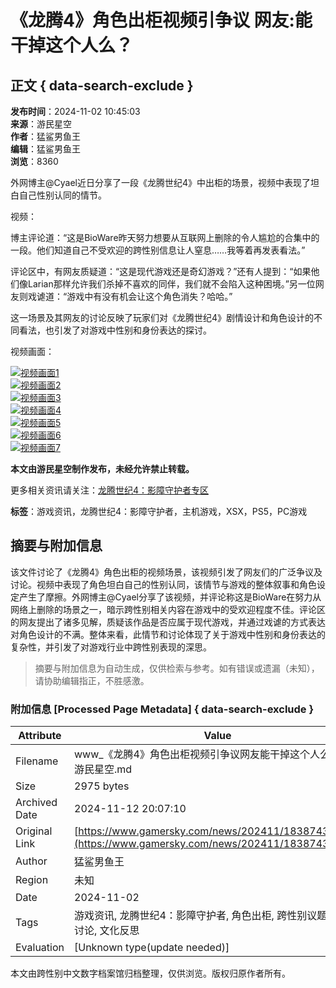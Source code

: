 # 《龙腾4》角色出柜视频引争议 网友:能干掉这个人么？

## 正文 { data-search-exclude }


**发布时间**：2024-11-02 10:45:03  
**来源**：游民星空  
**作者**：猛鲨男鱼王  
**编辑**：猛鲨男鱼王  
**浏览**：8360  

外网博主@Cyael近日分享了一段《龙腾世纪4》中出柜的场景，视频中表现了坦白自己性别认同的情节。

视频：

博主评论道：“这是BioWare昨天努力想要从互联网上删除的令人尴尬的合集中的一段。他们知道自己不受欢迎的跨性别信息让人窒息……我等着再发表看法。”

评论区中，有网友质疑道：“这是现代游戏还是奇幻游戏？”还有人提到：“如果他们像Larian那样允许我们杀掉不喜欢的同伴，我们就不会陷入这种困境。”另一位网友则戏谑道：“游戏中有没有机会让这个角色消失？哈哈。”

这一场景及其网友的讨论反映了玩家们对《龙腾世纪4》剧情设计和角色设计的不同看法，也引发了对游戏中性别和身份表达的探讨。

视频画面：

[![视频画面1](https://img1.gamersky.com/upimg/pic/2024/11/02/small_202411021043076487.png)](https://www.gamersky.com/showimage/id_gamersky.shtml?https://img1.gamersky.com/upimg/pic/2024/11/02/origin_202411021043076487.png)  
[![视频画面2](https://img1.gamersky.com/upimg/pic/2024/11/02/small_202411021043089003.png)](https://www.gamersky.com/showimage/id_gamersky.shtml?https://img1.gamersky.com/upimg/pic/2024/11/02/origin_202411021043089003.png)  
[![视频画面3](https://img1.gamersky.com/upimg/pic/2024/11/02/small_202411021043095419.png)](https://www.gamersky.com/showimage/id_gamersky.shtml?https://img1.gamersky.com/upimg/pic/2024/11/02/origin_202411021043095419.png)  
[![视频画面4](https://img1.gamersky.com/upimg/pic/2024/11/02/small_202411021043115061.png)](https://www.gamersky.com/showimage/id_gamersky.shtml?https://img1.gamersky.com/upimg/pic/2024/11/02/origin_202411021043115061.png)  
[![视频画面5](https://img1.gamersky.com/upimg/pic/2024/11/02/small_202411021043129549.png)](https://www.gamersky.com/showimage/id_gamersky.shtml?https://img1.gamersky.com/upimg/pic/2024/11/02/origin_202411021043129549.png)  
[![视频画面6](https://img1.gamersky.com/upimg/pic/2024/11/02/small_202411021043139688.png)](https://www.gamersky.com/showimage/id_gamersky.shtml?https://img1.gamersky.com/upimg/pic/2024/11/02/origin_202411021043139688.png)  
[![视频画面7](https://img1.gamersky.com/upimg/pic/2024/11/02/small_202411021043144211.png)](https://www.gamersky.com/showimage/id_gamersky.shtml?https://img1.gamersky.com/upimg/pic/2024/11/02/origin_202411021043144211.png)  

**本文由游民星空制作发布，未经允许禁止转载。**

更多相关资讯请关注：[龙腾世纪4：影障守护者专区](https://www.gamersky.com/z/dragon-age-the-veilguard/)

**标签**：游戏资讯，龙腾世纪4：影障守护者，主机游戏，XSX，PS5，PC游戏
<!-- tcd_original_link https://www.gamersky.com/news/202411/1838743.shtml -->
## 摘要与附加信息

<!-- tcd_abstract -->
该文件讨论了《龙腾4》角色出柜的视频场景，该视频引发了网友们的广泛争议及讨论。视频中表现了角色坦白自己的性别认同，该情节与游戏的整体叙事和角色设定产生了摩擦。外网博主@Cyael分享了该视频，并评论称这是BioWare在努力从网络上删除的场景之一，暗示跨性别相关内容在游戏中的受欢迎程度不佳。评论区的网友提出了诸多见解，质疑该作品是否应属于现代游戏，并通过戏谑的方式表达对角色设计的不满。整体来看，此情节和讨论体现了关于游戏中性别和身份表达的复杂性，并引发了对游戏行业中跨性别表现的深思。
<!-- tcd_abstract_end -->

> 摘要与附加信息为自动生成，仅供检索与参考。如有错误或遗漏（未知），请协助编辑指正，不胜感激。

### 附加信息 [Processed Page Metadata] { data-search-exclude }

| Attribute       | Value                                  |
|-----------------|----------------------------------------|
| Filename        | www_《龙腾4》角色出柜视频引争议网友能干掉这个人么？_-_游民星空.md                             |
| Size            | 2975 bytes                           |
| Archived Date   | 2024-11-12 20:07:10                             |
| Original Link   | [https://www.gamersky.com/news/202411/1838743.shtml](https://www.gamersky.com/news/202411/1838743.shtml)                       |
| Author          | 猛鲨男鱼王                               |
| Region          | 未知                               |
| Date            | 2024-11-02                                 |
| Tags            | 游戏资讯, 龙腾世纪4：影障守护者, 角色出柜, 跨性别议题, 玩家讨论, 文化反思                                 |
| Evaluation            | [Unknown type(update needed)]                                 |
<!-- tcd_table_end -->

本文由跨性别中文数字档案馆归档整理，仅供浏览。版权归原作者所有。
